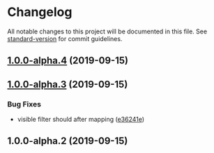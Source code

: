 # Changelog

All notable changes to this project will be documented in this file. See [standard-version](https://github.com/conventional-changelog/standard-version) for commit guidelines.

## [1.0.0-alpha.4](https://github.com/remaxjs/remax-window/compare/v1.0.0-alpha.3...v1.0.0-alpha.4) (2019-09-15)

## [1.0.0-alpha.3](https://github.com/remaxjs/remax-window/compare/v1.0.0-alpha.2...v1.0.0-alpha.3) (2019-09-15)


### Bug Fixes

* visible filter should after mapping ([e36241e](https://github.com/remaxjs/remax-window/commit/e36241e))

## 1.0.0-alpha.2 (2019-09-15)
